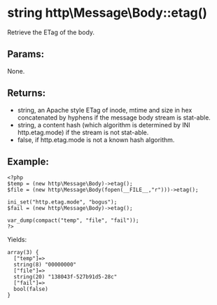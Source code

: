 # string http\Message\Body::etag()

Retrieve the ETag of the body.

## Params:

None.

## Returns:

* string, an Apache style ETag of inode, mtime and size in hex concatenated by hyphens if the message body stream is stat-able.
* string, a content hash (which algorithm is determined by INI http.etag.mode) if the stream is not stat-able.
* false, if http.etag.mode is not a known hash algorithm.

## Example:

    <?php
    $temp = (new http\Message\Body)->etag();
    $file = (new http\Message\Body(fopen(__FILE__,"r")))->etag();
    
    ini_set("http.etag.mode", "bogus");
    $fail = (new http\Message\Body)->etag();
    
    var_dump(compact("temp", "file", "fail"));
    ?>

Yields:

    array(3) {
      ["temp"]=>
      string(8) "00000000"
      ["file"]=>
      string(20) "138043f-527b91d5-28c"
      ["fail"]=>
      bool(false)
    }
